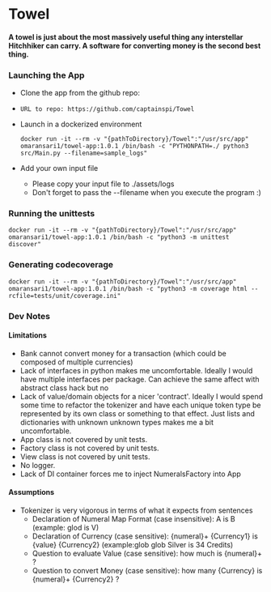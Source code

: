 # Towel

#### A towel is just about the most massively useful thing any interstellar Hitchhiker can carry. A software for converting money is the second best thing.

### Launching the App
* Clone the app from the github repo:
 * ```
   URL to repo: https://github.com/captainspi/Towel

   ```
 * Launch in a dockerized environment
    ```
    docker run -it --rm -v "{pathToDirectory}/Towel":"/usr/src/app" omaransari1/towel-app:1.0.1 /bin/bash -c "PYTHONPATH=./ python3 src/Main.py --filename=sample_logs"
   ```
 
 * Add your own input file
   * Please copy your input file to ./assets/logs
   * Don't forget to pass the --filename when you execute the program :)
 

### Running the unittests
  ```
  docker run -it --rm -v "{pathToDirectory}/Towel":"/usr/src/app" omaransari1/towel-app:1.0.1 /bin/bash -c "python3 -m unittest discover" 
  ```
### Generating codecoverage
  ```
  docker run -it --rm -v "{pathToDirectory}/Towel":"/usr/src/app" omaransari1/towel-app:1.0.1 /bin/bash -c "python3 -m coverage html --rcfile=tests/unit/coverage.ini" 
  ```
  
### Dev Notes

#### Limitations
* Bank cannot convert money for a transaction (which could be composed of multiple currencies)
* Lack of interfaces in python makes me uncomfortable. Ideally I would have multiple interfaces per package. Can achieve the same affect with abstract class
hack but no
* Lack of value/domain objects for a nicer 'contract'. Ideally I would spend some time to refactor the tokenizer and have each unique token type be represented by its own class or something to that effect. Just lists and dictionaries with unknown unknown types makes me a bit uncomfortable.
* App class is not covered by unit tests.
* Factory class is not covered by unit tests.
* View class is not covered by unit tests.
* No logger.
* Lack of DI container forces me to inject NumeralsFactory into App

#### Assumptions
* Tokenizer is very vigorous in terms of what it expects from sentences
  * Declaration of Numeral Map Format (case insensitive): A is B (example: glod is V)
  * Declaration of Currency (case sensitive): {numeral}+ {Currency1} is {value} {Currency2} (example:glob glob Silver is 34 Credits)
  * Question to evaluate Value (case sensitive): how much is {numeral}+ ?
  * Question to convert Money (case sensitive): how many {Currency} is {numeral}+ {Currency2} ? 